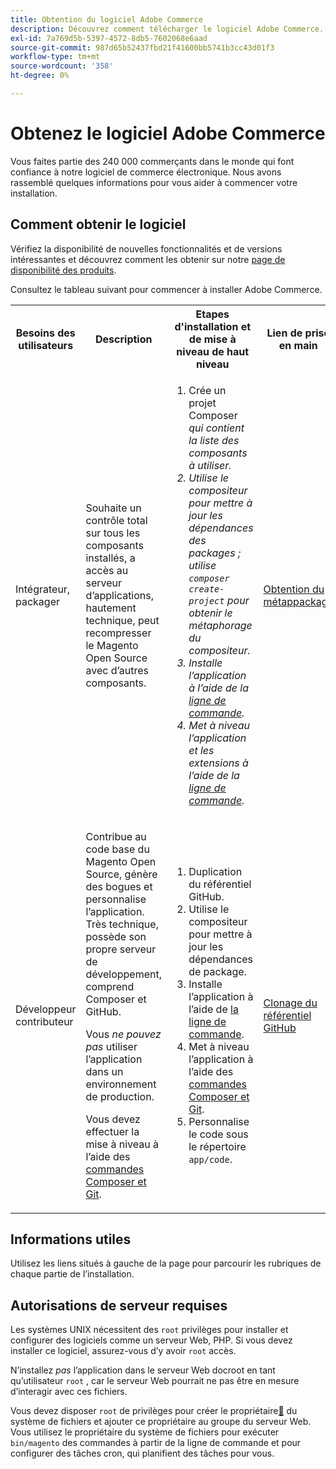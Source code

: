 ```yaml
---
title: Obtention du logiciel Adobe Commerce
description: Découvrez comment télécharger le logiciel Adobe Commerce.
exl-id: 7a769d5b-5397-4572-8db5-7602068e6aad
source-git-commit: 987d65b52437fbd21f41600bb5741b3cc43d01f3
workflow-type: tm+mt
source-wordcount: '358'
ht-degree: 0%

---
```


# Obtenez le logiciel Adobe Commerce

Vous faites partie des 240 000 commerçants dans le monde qui font confiance à notre logiciel de commerce électronique. Nous avons rassemblé quelques informations pour vous aider à commencer votre installation.

## Comment obtenir le logiciel

Vérifiez la disponibilité de nouvelles fonctionnalités et de versions intéressantes et découvrez comment les obtenir sur notre [page de disponibilité des produits](https://experienceleague.adobe.com/fr/docs/commerce-operations/release/product-availability).

Consultez le tableau suivant pour commencer à installer Adobe Commerce.

<table>
    <tbody>
        <tr>
            <th>Besoins des utilisateurs</th>
            <th>Description</th>
            <th>Etapes d'installation et de mise à niveau de haut niveau</th>
            <th>Lien de prise en main</th>
        </tr>
    <tr>
        <td><p>Intégrateur, packager</p></td>
        <td><p>Souhaite un contrôle total sur tous les composants installés, a accès au serveur d’applications, hautement technique, peut recompresser le Magento Open Source avec d’autres composants.</p>
        </td>
        <td><ol><li>Crée un projet</em> Composer <em>qui contient la liste des composants à utiliser.</li>
            <li>Utilise le compositeur pour mettre à jour les dépendances des packages ; utilise <code>composer create-project</code> pour obtenir le métaphorage du compositeur.</li>
            <li>Installe l’application à l’aide de la <a href="../advanced.md">ligne de commande</a>.</li>
        <li>Met à niveau l’application et les extensions à l’aide de la <a href="../../upgrade/implementation/perform-upgrade.md">ligne de commande</a>.</li></ol></td>
        <td><p><a href="../composer.md">Obtention du métappackage</a></p></td>
    </tr>
    <tr>
        <td><p>Développeur contributeur</p></td>
        <td><p>Contribue au code base du Magento Open Source, génère des bogues et personnalise l’application. Très technique, possède son propre serveur de développement, comprend Composer et GitHub.</p>
            <p>Vous <em>ne pouvez pas</em> utiliser l’application dans un environnement de production.</p>
      <p>Vous devez effectuer la mise à niveau à l’aide des <a href="../../upgrade/developer/git-installs.md">commandes Composer et Git</a>.</p></td>
        <td><ol><li>Duplication du référentiel GitHub.</li>
            <li>Utilise le compositeur pour mettre à jour les dépendances de package.</li>
            <li>Installe l’application à l’aide de <a href="../advanced.md">la ligne de commande</a>.</li>
            <li>Met à niveau l’application à l’aide des <a href="../../upgrade/developer/git-installs.md">commandes Composer et Git</a>.</li>
            <li>Personnalise le code sous le répertoire <code>app/code</code>.</li></ol></td>
        <td><p><a href="https://developer.adobe.com/commerce/contributor/guides/install/clone-repository/">Clonage du référentiel GitHub</a></p></td>
    </tr>
    </tbody>
</table>

## Informations utiles

Utilisez les liens situés à gauche de la page pour parcourir les rubriques de chaque partie de l’installation.

## Autorisations de serveur requises

Les systèmes UNIX nécessitent des `root` privilèges pour installer et configurer des logiciels comme un serveur Web, PHP. Si vous devez installer ce logiciel, assurez-vous d’y avoir `root` accès.

N’installez *pas* l’application dans le serveur Web docroot en tant qu’utilisateur `root` , car le serveur Web pourrait ne pas être en mesure d’interagir avec ces fichiers.

Vous devez disposer `root` de privilèges pour créer le propriétaire[&#128279;](file-system/overview.md) du système de fichiers et ajouter ce propriétaire au groupe du serveur Web. Vous utilisez le propriétaire du système de fichiers pour exécuter `bin/magento` des commandes à partir de la ligne de commande et pour configurer des tâches cron, qui planifient des tâches pour vous.
